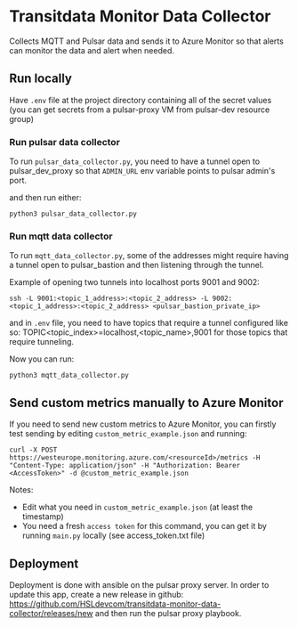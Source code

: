 # Transitdata Monitor Data Collector

Collects MQTT and Pulsar data and sends it to Azure Monitor so that alerts can monitor the data and alert when needed.

## Run locally

Have `.env` file at the project directory containing all of the secret values (you can get secrets from a pulsar-proxy VM from pulsar-dev resource group)

### Run pulsar data collector

To run `pulsar_data_collector.py`, you need to have a tunnel open to pulsar_dev_proxy so that `ADMIN_URL` env variable points to pulsar admin's port.

and then run either:
```
python3 pulsar_data_collector.py
```

### Run mqtt data collector

To run `mqtt_data_collector.py`, some of the addresses might require having a tunnel open to pulsar_bastion and then listening through the tunnel.

Example of opening two tunnels into localhost ports 9001 and 9002:

```
ssh -L 9001:<topic_1_address>:<topic_2_address> -L 9002:<topic_1_address>:<topic_2_address> <pulsar_bastion_private_ip>
```

and in `.env` file, you need to have topics that require a tunnel configured like so: TOPIC<topic_index>=localhost,<topic_name>,9001
for those topics that require tunneling.

Now you can run:
```
python3 mqtt_data_collector.py
```

## Send custom metrics manually to Azure Monitor

If you need to send new custom metrics to Azure Monitor,
you can firstly test sending by editing
`custom_metric_example.json` and running:
```
curl -X POST https://westeurope.monitoring.azure.com/<resourceId>/metrics -H "Content-Type: application/json" -H "Authorization: Bearer <AccessToken>" -d @custom_metric_example.json
```
Notes:
- Edit what you need in `custom_metric_example.json` (at least the timestamp)
- You need a fresh `access token` for this command, you can get it by running `main.py` locally (see access_token.txt file)

## Deployment

Deployment is done with ansible on the pulsar proxy server. In order to update this app, create a new release in github: https://github.com/HSLdevcom/transitdata-monitor-data-collector/releases/new and then run the pulsar proxy playbook.
